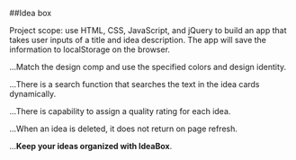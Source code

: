 ##Idea box

Project scope: use HTML, CSS, JavaScript, and jQuery to build an app that takes user inputs of a title and idea description. The app will save the information to localStorage on the browser.

...Match the design comp and use the specified colors and design identity.

...There is a search function that searches the text in the idea cards dynamically.

...There is capability to assign a quality rating for each idea.

...When an idea is deleted, it does not return on page refresh.

...**Keep your ideas organized with IdeaBox**.
